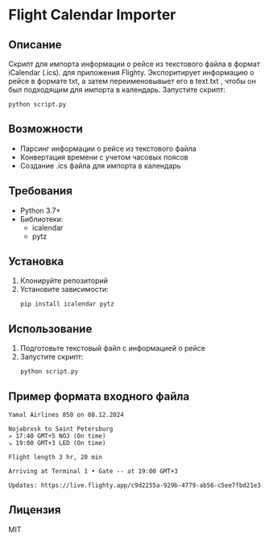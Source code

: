 # Flight Calendar Importer

## Описание
Скрипт для импорта информации о рейсе из текстового файла в формат iCalendar (.ics).
для приложения Flighty. Экспоритирует информацию о рейсе в формате txt, а затем переименовывыет его в text.txt , чтобы он был подходящим для импорта в календарь.
Запустите скрипт:
   ```
   python script.py
   ```

## Возможности
- Парсинг информации о рейсе из текстового файла
- Конвертация времени с учетом часовых поясов
- Создание .ics файла для импорта в календарь

## Требования
- Python 3.7+
- Библиотеки: 
  - icalendar
  - pytz

## Установка
1. Клонируйте репозиторий
2. Установите зависимости:
   ```
   pip install icalendar pytz
   ```

## Использование
1. Подготовьте текстовый файл с информацией о рейсе
2. Запустите скрипт:
   ```
   python script.py
   ```

## Пример формата входного файла
```
Yamal Airlines 850 on 08.12.2024

Nojabrxsk to Saint Petersburg
↗ 17:40 GMT+5 NOJ (On time)
↘ 19:00 GMT+3 LED (On time)

Flight length 3 hr, 20 min

Arriving at Terminal 1 • Gate -- at 19:00 GMT+3

Updates: https://live.flighty.app/c9d2255a-929b-4779-ab56-c5ee7fbd21e3
```

## Лицензия
MIT
